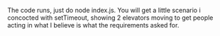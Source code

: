 The code runs, just do node index.js. You will get a little scenario i concocted with setTimeout, showing 2 elevators moving to get people acting in what I believe is what the requirements asked for.

